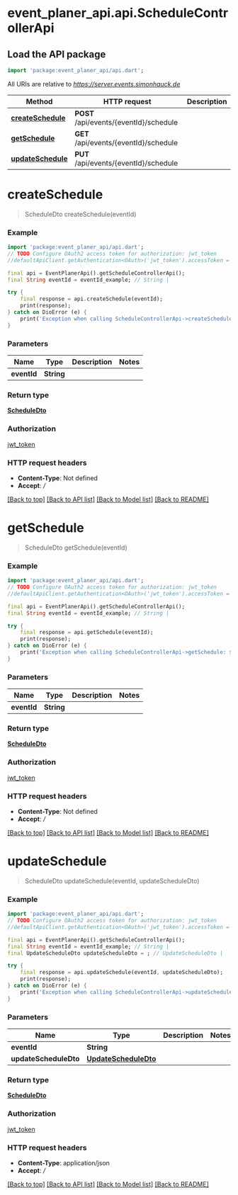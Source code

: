 # event_planer_api.api.ScheduleControllerApi

## Load the API package
```dart
import 'package:event_planer_api/api.dart';
```

All URIs are relative to *https://server.events.simonhauck.de*

Method | HTTP request | Description
------------- | ------------- | -------------
[**createSchedule**](ScheduleControllerApi.md#createschedule) | **POST** /api/events/{eventId}/schedule | 
[**getSchedule**](ScheduleControllerApi.md#getschedule) | **GET** /api/events/{eventId}/schedule | 
[**updateSchedule**](ScheduleControllerApi.md#updateschedule) | **PUT** /api/events/{eventId}/schedule | 


# **createSchedule**
> ScheduleDto createSchedule(eventId)



### Example
```dart
import 'package:event_planer_api/api.dart';
// TODO Configure OAuth2 access token for authorization: jwt_token
//defaultApiClient.getAuthentication<OAuth>('jwt_token').accessToken = 'YOUR_ACCESS_TOKEN';

final api = EventPlanerApi().getScheduleControllerApi();
final String eventId = eventId_example; // String | 

try {
    final response = api.createSchedule(eventId);
    print(response);
} catch on DioError (e) {
    print('Exception when calling ScheduleControllerApi->createSchedule: $e\n');
}
```

### Parameters

Name | Type | Description  | Notes
------------- | ------------- | ------------- | -------------
 **eventId** | **String**|  | 

### Return type

[**ScheduleDto**](ScheduleDto.md)

### Authorization

[jwt_token](../README.md#jwt_token)

### HTTP request headers

 - **Content-Type**: Not defined
 - **Accept**: */*

[[Back to top]](#) [[Back to API list]](../README.md#documentation-for-api-endpoints) [[Back to Model list]](../README.md#documentation-for-models) [[Back to README]](../README.md)

# **getSchedule**
> ScheduleDto getSchedule(eventId)



### Example
```dart
import 'package:event_planer_api/api.dart';
// TODO Configure OAuth2 access token for authorization: jwt_token
//defaultApiClient.getAuthentication<OAuth>('jwt_token').accessToken = 'YOUR_ACCESS_TOKEN';

final api = EventPlanerApi().getScheduleControllerApi();
final String eventId = eventId_example; // String | 

try {
    final response = api.getSchedule(eventId);
    print(response);
} catch on DioError (e) {
    print('Exception when calling ScheduleControllerApi->getSchedule: $e\n');
}
```

### Parameters

Name | Type | Description  | Notes
------------- | ------------- | ------------- | -------------
 **eventId** | **String**|  | 

### Return type

[**ScheduleDto**](ScheduleDto.md)

### Authorization

[jwt_token](../README.md#jwt_token)

### HTTP request headers

 - **Content-Type**: Not defined
 - **Accept**: */*

[[Back to top]](#) [[Back to API list]](../README.md#documentation-for-api-endpoints) [[Back to Model list]](../README.md#documentation-for-models) [[Back to README]](../README.md)

# **updateSchedule**
> ScheduleDto updateSchedule(eventId, updateScheduleDto)



### Example
```dart
import 'package:event_planer_api/api.dart';
// TODO Configure OAuth2 access token for authorization: jwt_token
//defaultApiClient.getAuthentication<OAuth>('jwt_token').accessToken = 'YOUR_ACCESS_TOKEN';

final api = EventPlanerApi().getScheduleControllerApi();
final String eventId = eventId_example; // String | 
final UpdateScheduleDto updateScheduleDto = ; // UpdateScheduleDto | 

try {
    final response = api.updateSchedule(eventId, updateScheduleDto);
    print(response);
} catch on DioError (e) {
    print('Exception when calling ScheduleControllerApi->updateSchedule: $e\n');
}
```

### Parameters

Name | Type | Description  | Notes
------------- | ------------- | ------------- | -------------
 **eventId** | **String**|  | 
 **updateScheduleDto** | [**UpdateScheduleDto**](UpdateScheduleDto.md)|  | 

### Return type

[**ScheduleDto**](ScheduleDto.md)

### Authorization

[jwt_token](../README.md#jwt_token)

### HTTP request headers

 - **Content-Type**: application/json
 - **Accept**: */*

[[Back to top]](#) [[Back to API list]](../README.md#documentation-for-api-endpoints) [[Back to Model list]](../README.md#documentation-for-models) [[Back to README]](../README.md)

